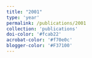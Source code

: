 ```yaml
---
title: "2001"
type: 'year'
permalink: /publications/2001
collection: 'publications'
doi-color: '#fcab22'
acrobat-color: '#f70e0c'
blogger-color: '#F37100'
---
```

